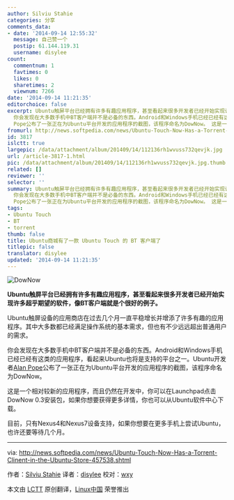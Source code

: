 ```yaml
---
author: Silviu Stahie
categories: 分享
comments_data:
- date: '2014-09-14 12:55:32'
  message: 自己赞一个
  postip: 61.144.119.31
  username: disylee
count:
  commentnum: 1
  favtimes: 0
  likes: 0
  sharetimes: 2
  viewnum: 7266
date: '2014-09-14 11:21:35'
editorchoice: false
excerpt: Ubuntu触屏平台已经拥有许多有趣应用程序，甚至看起来很多开发者已经开始实现许多超乎期望的软件，像BT客户端就是个很好的例子。 Ubuntu触屏设备的应用商店在过去几个月一直平稳增长并增添了许多有趣的应用程序。其中大多数都已经满足操作系统的基本需求，但也有不少远远超出普通用户的需求。
  你会发现在大多数手机中BT客户端并不是必备的东西。Android和Windows手机已经已经有这类的应用程序，看起来Ubuntu也将是支持的平台之一。Ubuntu开发者Alan
  Pope公布了一张正在为Ubuntu平台开发的应用程序的截图，该程序命名为DowNow。 这是一个相
fromurl: http://news.softpedia.com/news/Ubuntu-Touch-Now-Has-a-Torrent-Clinent-in-the-Ubuntu-Store-457538.shtml
id: 3817
islctt: true
largepic: /data/attachment/album/201409/14/112136rh1wvuss732qevjk.jpg
url: /article-3817-1.html
pic: /data/attachment/album/201409/14/112136rh1wvuss732qevjk.jpg.thumb.jpg
related: []
reviewer: ''
selector: ''
summary: Ubuntu触屏平台已经拥有许多有趣应用程序，甚至看起来很多开发者已经开始实现许多超乎期望的软件，像BT客户端就是个很好的例子。 Ubuntu触屏设备的应用商店在过去几个月一直平稳增长并增添了许多有趣的应用程序。其中大多数都已经满足操作系统的基本需求，但也有不少远远超出普通用户的需求。
  你会发现在大多数手机中BT客户端并不是必备的东西。Android和Windows手机已经已经有这类的应用程序，看起来Ubuntu也将是支持的平台之一。Ubuntu开发者Alan
  Pope公布了一张正在为Ubuntu平台开发的应用程序的截图，该程序命名为DowNow。 这是一个相
tags:
- Ubuntu Touch
- BT
- torrent
thumb: false
title: Ubuntu商城有了一款 Ubuntu Touch 的 BT 客户端了
titlepic: false
translator: disylee
updated: '2014-09-14 11:21:35'
---
```


![DowNow](/data/attachment/album/201409/14/112136rh1wvuss732qevjk.jpg)


**Ubuntu触屏平台已经拥有许多有趣应用程序，甚至看起来很多开发者已经开始实现许多超乎期望的软件，像BT客户端就是个很好的例子。**


Ubuntu触屏设备的应用商店在过去几个月一直平稳增长并增添了许多有趣的应用程序。其中大多数都已经满足操作系统的基本需求，但也有不少远远超出普通用户的需求。


你会发现在大多数手机中BT客户端并不是必备的东西。Android和Windows手机已经已经有这类的应用程序，看起来Ubuntu也将是支持的平台之一。Ubuntu开发者[Alan Pope](https://plus.google.com/u/0/+AlanPope/posts/Ej3vKVxBum8)公布了一张正在为Ubuntu平台开发的应用程序的截图，该程序命名为DowNow。


这是一个相对较新的应用程序，而且仍然在开发中，你可以在Launchpad点击DowNow 0.3安装包，如果你想要获得更多详情，你也可以从Ubuntu软件中心下载。


目前，只有Nexus4和Nexus7设备支持，如果你想要在更多手机上尝试Ubuntu，也许还要等待几个月。




---


via: <http://news.softpedia.com/news/Ubuntu-Touch-Now-Has-a-Torrent-Clinent-in-the-Ubuntu-Store-457538.shtml>


作者：[Silviu Stahie](http://news.softpedia.com/editors/browse/silviu-stahie) 译者：[disylee](https://github.com/disylee) 校对：[wxy](https://github.com/wxy)


本文由 [LCTT](https://github.com/LCTT/TranslateProject) 原创翻译，[Linux中国](http://linux.cn/) 荣誉推出